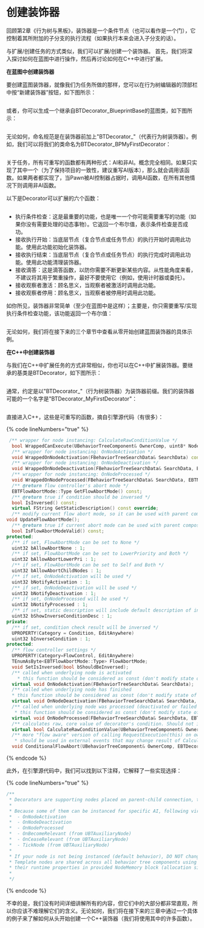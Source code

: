 # 创建装饰器

回顾第2章《行为树与黑板》，装饰器是一个条件节点（也可以看作是一个门），它控制着其所附加的子分支的执行流程（如果执行本来会进入子分支的话）。&#x20;

与扩展/创建任务的方式类似，我们可以扩展/创建一个装饰器。 首先，我们将深入探讨如何在蓝图中进行操作，然后再讨论如何在C++中进行扩展。&#x20;

**在蓝图中创建装饰器**

要创建蓝图装饰器，就像我们为任务所做的那样，您可以在行为树编辑器的顶部栏中按“新建装饰器”按钮，如下图所示：

<figure><img src="../../../.gitbook/assets/image (7) (1).png" alt=""><figcaption></figcaption></figure>

或者，你可以生成一个继承自BTDecorator\_BlueprintBase的蓝图类，如下图所示：&#x20;

<figure><img src="../../../.gitbook/assets/image (11) (1).png" alt=""><figcaption></figcaption></figure>

无论如何，命名规范是在装饰器前加上"BTDecorator\_"（代表行为树装饰器）。例如，我们可以将我们的类命名为BTDecorator\_BPMyFirstDecorator：

<figure><img src="../../../.gitbook/assets/image (18).png" alt=""><figcaption></figcaption></figure>

关于任务，所有可重写的函数都有两种形式：AI和非AI。概念完全相同。如果只实现了其中一个（为了保持项目的一致性，建议重写AI版本），那么就会调用该函数。如果两者都实现了，当Pawn被AI控制器占据时，调用AI函数，在所有其他情况下则调用非AI函数。

以下是Decorator可以扩展的六个函数：

<figure><img src="../../../.gitbook/assets/image (19).png" alt=""><figcaption></figcaption></figure>

* 执行条件检查：这是最重要的功能，也是唯一一个你可能需要重写的功能（如果你没有需要处理的动态事物）。它返回一个布尔值，表示条件检查是否成功。
* 接收执行开始：当底层节点（复合节点或任务节点）的执行开始时调用此功能。使用此功能初始化装饰器。
* 接收执行结束：当底层节点（复合节点或任务节点）的执行完成时调用此功能。使用此功能清理装饰器。
* 接收滴答：这是滴答函数，以防你需要不断更新某些内容。从性能角度来看，不建议将其用于繁重操作，最好不要使用它（例如，使用计时器或委托）。
* 接收观察者激活：顾名思义，当观察者被激活时调用此功能。
* 接收观察者停用：顾名思义，当观察者被停用时调用此功能。

如你所见，装饰器非常简单（至少在蓝图中是这样）；主要是，你只需要重写/实现执行条件检查功能，该功能返回一个布尔值：&#x20;

<figure><img src="../../../.gitbook/assets/image (20).png" alt=""><figcaption></figcaption></figure>

无论如何，我们将在接下来的三个章节中查看从零开始创建蓝图装饰器的具体示例。

**在C++中创建装饰器**

与我们在C++中扩展任务的方式非常相似，你也可以在C++中扩展装饰器。要继承的基类是BTDecorator，如下图所示：

<figure><img src="../../../.gitbook/assets/image (21).png" alt=""><figcaption></figcaption></figure>

通常，约定是以"BTDecorator\_"（行为树装饰器）为装饰器前缀。我们的装饰器可能的一个名字是"BTDecorator\_MyFirstDecorator"：

<figure><img src="../../../.gitbook/assets/image (22).png" alt=""><figcaption></figcaption></figure>

直接进入C++，这些是可重写的函数，摘自引擎源代码（有很多）：

{% code lineNumbers="true" %}
```cpp
 /** wrapper for node instancing: CalculateRawConditionValue */
  bool WrappedCanExecute(UBehaviorTreeComponent& OwnerComp, uint8* NodeMemory) const;
  /** wrapper for node instancing: OnNodeActivation */
  void WrappedOnNodeActivation(FBehaviorTreeSearchData& SearchData) const;
  /** wrapper for node instancing: OnNodeDeactivation */
  void WrappedOnNodeDeactivation(FBehaviorTreeSearchData& SearchData, EBTNodeResult::Type NodeResult) const;
  /** wrapper for node instancing: OnNodeProcessed */
  void WrappedOnNodeProcessed(FBehaviorTreeSearchData& SearchData, EBTNodeResult::Type& NodeResult) const;
  /** @return flow controller's abort mode */
  EBTFlowAbortMode::Type GetFlowAbortMode() const;
  /** @return true if condition should be inversed */
  bool IsInversed() const;
  virtual FString GetStaticDescription() const override;
  /** modify current flow abort mode, so it can be used with parent composite */
void UpdateFlowAbortMode();
  /** @return true if current abort mode can be used with parent composite */
  bool IsFlowAbortModeValid() const;
protected:
  /** if set, FlowAbortMode can be set to None */
  uint32 bAllowAbortNone : 1;
  /** if set, FlowAbortMode can be set to LowerPriority and Both */
  uint32 bAllowAbortLowerPri : 1;
  /** if set, FlowAbortMode can be set to Self and Both */
  uint32 bAllowAbortChildNodes : 1;
  /** if set, OnNodeActivation will be used */
  uint32 bNotifyActivation : 1;
  /** if set, OnNodeDeactivation will be used */
  uint32 bNotifyDeactivation : 1;
  /** if set, OnNodeProcessed will be used */
  uint32 bNotifyProcessed : 1;
  /** if set, static description will include default description of inversed condition */
  uint32 bShowInverseConditionDesc : 1;
private:
  /** if set, condition check result will be inversed */
  UPROPERTY(Category = Condition, EditAnywhere)
  uint32 bInverseCondition : 1;
protected:
  /** flow controller settings */
  UPROPERTY(Category=FlowControl, EditAnywhere)
  TEnumAsByte<EBTFlowAbortMode::Type> FlowAbortMode;
  void SetIsInversed(bool bShouldBeInversed);
  /** called when underlying node is activated
    * this function should be considered as const (don't modify state of object) if node is not instanced! */
  virtual void OnNodeActivation(FBehaviorTreeSearchData& SearchData);
  /** called when underlying node has finished
  * this function should be considered as const (don't modify state of object) if node is not instanced! */
  virtual void OnNodeDeactivation(FBehaviorTreeSearchData& SearchData, EBTNodeResult::Type NodeResult);
  /** called when underlying node was processed (deactivated or failed to activate)
   * this function should be considered as const (don't modify state of object) if node is not instanced! */
  virtual void OnNodeProcessed(FBehaviorTreeSearchData& SearchData, EBTNodeResult::Type& NodeResult);
  /** calculates raw, core value of decorator's condition. Should not include calling IsInversed */
  virtual bool CalculateRawConditionValue(UBehaviorTreeComponent& OwnerComp, uint8* NodeMemory) const;
  /** more "flow aware" version of calling RequestExecution(this) on owning behavior tree component
   * should be used in external events that may change result of CalculateRawConditionValue */
  void ConditionalFlowAbort(UBehaviorTreeComponent& OwnerComp, EBTDecoratorAbortRequest RequestMode) const;
```
{% endcode %}

此外，在引擎源代码中，我们可以找到以下注释，它解释了一些实现选择：

{% code lineNumbers="true" %}
```cpp
/**
 * Decorators are supporting nodes placed on parent-child connection, that receive notification about execution flow and can be ticked
 *
 * Because some of them can be instanced for specific AI, following virtual functions are not marked as const:
 *  - OnNodeActivation
 *  - OnNodeDeactivation
 *  - OnNodeProcessed
 *  - OnBecomeRelevant (from UBTAuxiliaryNode)
 *  - OnCeaseRelevant (from UBTAuxiliaryNode)
 *  - TickNode (from UBTAuxiliaryNode)
 *
 * If your node is not being instanced (default behavior), DO NOT change any properties of object within those functions!
 * Template nodes are shared across all behavior tree components using the same tree asset and must store
 * their runtime properties in provided NodeMemory block (allocation size determined by GetInstanceMemorySize() )
 *
 */
```
{% endcode %}

不幸的是，我们没有时间详细讲解所有的内容，但它们中的大部分都非常直观，所以你应该不难理解它们的含义。无论如何，我们将在接下来的三章中通过一个具体的例子来了解如何从头开始创建一个C++装饰器（我们将使用其中的许多函数）。
